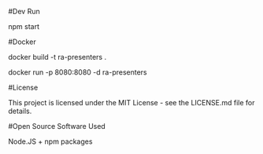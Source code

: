 
#Dev Run

npm start

#Docker


docker build -t ra-presenters .

docker run -p 8080:8080 -d ra-presenters

#License

This project is licensed under the MIT License - see the LICENSE.md file for details.

#Open Source Software Used

Node.JS + npm packages

